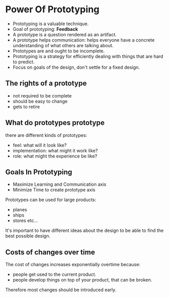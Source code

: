 # Power Of Prototyping

+ Prototyping is a valuable technique.
+ Goal of prototyping: **Feedback**
+ A prototype is a question rendered as an artifact.
+ A prototype helps communication: helps everyone have a concrete understanding of what others are talking about.
+ Prototypes are and ought to be incomplete.
+ Prototyping is a strategy for efficiently dealing with things that are hard to predict.
+ Focus on goals of the design, don't settle for a fixed design.

## The rights of a prototype
+ not required to be complete
+ should be easy to change
+ gets to retire

## What do prototypes prototype
there are different kinds of prototypes:
+ feel: what will it look like?
+ implementation: what might it work like?
+ role: what might the experience be like?

## Goals In Prototyping

+ Maximize Learning and Communication axis
+ Minimize Time to create prototype axis

Prototypes can be used for large products:
+ planes 
+ ships
+ stores
etc...

It's important to have different ideas about the design to be able to find the best possible design.

## Costs of changes over time

The cost of changes increases exponentially overtime because:
+ people get used to the current product.
+ people develop things on top of your product, that can be broken.

<charts-ChangeTime />

Therefore most changes should be introduced early.